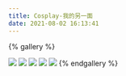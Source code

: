 ```yaml
---
title: Cosplay-我的另一面
date: 2021-08-02 16:13:41
---
```

{% gallery %}

![](https://cdn.jsdelivr.net/npm/qxazusa-blog/album/cos/MTXX_20210802084137.jpg)
![](https://cdn.jsdelivr.net/npm/qxazusa-blog/album/cos/MTXX_20210802085336_mh1627908331212.jpg)
![](https://cdn.jsdelivr.net/npm/qxazusa-blog/album/cos/MTXX_20210802085351.png)
![](https://cdn.jsdelivr.net/npm/qxazusa-blog/album/cos/DSC05660.JPG)
![](https://cdn.jsdelivr.net/npm/qxazusa-blog/album/cos/DSC05643.jpeg)
{% endgallery %}
